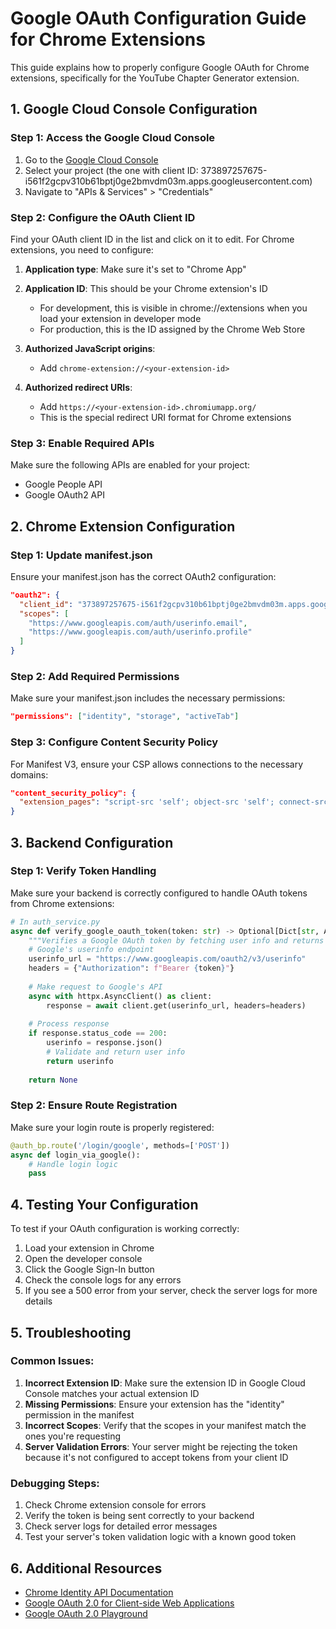 # Google OAuth Configuration Guide for Chrome Extensions

This guide explains how to properly configure Google OAuth for Chrome extensions, specifically for the YouTube Chapter Generator extension.

## 1. Google Cloud Console Configuration

### Step 1: Access the Google Cloud Console

1. Go to the [Google Cloud Console](https://console.cloud.google.com/)
2. Select your project (the one with client ID: 373897257675-i561f2gcpv310b61bptj0ge2bmvdm03m.apps.googleusercontent.com)
3. Navigate to "APIs & Services" > "Credentials"

### Step 2: Configure the OAuth Client ID

Find your OAuth client ID in the list and click on it to edit. For Chrome extensions, you need to configure:

1. **Application type**: Make sure it's set to "Chrome App"

2. **Application ID**: This should be your Chrome extension's ID
   - For development, this is visible in chrome://extensions when you load your extension in developer mode
   - For production, this is the ID assigned by the Chrome Web Store

3. **Authorized JavaScript origins**:
   - Add `chrome-extension://<your-extension-id>`

4. **Authorized redirect URIs**:
   - Add `https://<your-extension-id>.chromiumapp.org/`
   - This is the special redirect URI format for Chrome extensions

### Step 3: Enable Required APIs

Make sure the following APIs are enabled for your project:
- Google People API
- Google OAuth2 API

## 2. Chrome Extension Configuration

### Step 1: Update manifest.json

Ensure your manifest.json has the correct OAuth2 configuration:

```json
"oauth2": {
  "client_id": "373897257675-i561f2gcpv310b61bptj0ge2bmvdm03m.apps.googleusercontent.com",
  "scopes": [
    "https://www.googleapis.com/auth/userinfo.email",
    "https://www.googleapis.com/auth/userinfo.profile"
  ]
}
```

### Step 2: Add Required Permissions

Make sure your manifest.json includes the necessary permissions:

```json
"permissions": ["identity", "storage", "activeTab"]
```

### Step 3: Configure Content Security Policy

For Manifest V3, ensure your CSP allows connections to the necessary domains:

```json
"content_security_policy": {
  "extension_pages": "script-src 'self'; object-src 'self'; connect-src 'self' https://new-ycg.vercel.app https://www.googleapis.com"
}
```

## 3. Backend Configuration

### Step 1: Verify Token Handling

Make sure your backend is correctly configured to handle OAuth tokens from Chrome extensions:

```python
# In auth_service.py
async def verify_google_oauth_token(token: str) -> Optional[Dict[str, Any]]:
    """Verifies a Google OAuth token by fetching user info and returns it if valid."""
    # Google's userinfo endpoint
    userinfo_url = "https://www.googleapis.com/oauth2/v3/userinfo"
    headers = {"Authorization": f"Bearer {token}"}
    
    # Make request to Google's API
    async with httpx.AsyncClient() as client:
        response = await client.get(userinfo_url, headers=headers)
    
    # Process response
    if response.status_code == 200:
        userinfo = response.json()
        # Validate and return user info
        return userinfo
    
    return None
```

### Step 2: Ensure Route Registration

Make sure your login route is properly registered:

```python
@auth_bp.route('/login/google', methods=['POST'])
async def login_via_google():
    # Handle login logic
    pass
```

## 4. Testing Your Configuration

To test if your OAuth configuration is working correctly:

1. Load your extension in Chrome
2. Open the developer console
3. Click the Google Sign-In button
4. Check the console logs for any errors
5. If you see a 500 error from your server, check the server logs for more details

## 5. Troubleshooting

### Common Issues:

1. **Incorrect Extension ID**: Make sure the extension ID in Google Cloud Console matches your actual extension ID
2. **Missing Permissions**: Ensure your extension has the "identity" permission in the manifest
3. **Incorrect Scopes**: Verify that the scopes in your manifest match the ones you're requesting
4. **Server Validation Errors**: Your server might be rejecting the token because it's not configured to accept tokens from your client ID

### Debugging Steps:

1. Check Chrome extension console for errors
2. Verify the token is being sent correctly to your backend
3. Check server logs for detailed error messages
4. Test your server's token validation logic with a known good token

## 6. Additional Resources

- [Chrome Identity API Documentation](https://developer.chrome.com/docs/extensions/reference/identity/)
- [Google OAuth 2.0 for Client-side Web Applications](https://developers.google.com/identity/protocols/oauth2/javascript-implicit-flow)
- [Google OAuth 2.0 Playground](https://developers.google.com/oauthplayground/)
